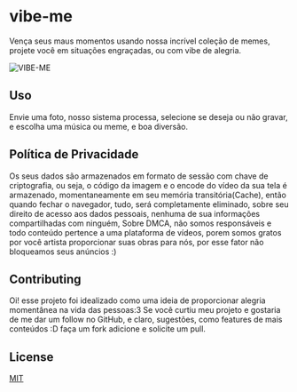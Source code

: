 # vibe-me

Vença seus maus momentos usando nossa incrível coleção de memes, projete você em situações engraçadas, ou com vibe de alegria.

![VIBE-ME](https://raw.githubusercontent.com/keowu/vibeme/837f5a059769d211475ffefa9dea149d715732a0/cdn/imgs/logo.svg)

## Uso

Envie uma foto, nosso sistema processa, selecione se deseja ou não gravar, e escolha uma música ou meme, e boa diversão.

## Política de Privacidade

Os seus dados são armazenados em formato de sessão com chave de criptografia, ou seja, o código da imagem e o encode do vídeo da sua tela é armazenado, momentaneamente em seu memória transitória(Cache), então quando fechar o navegador, tudo, será completamente eliminado, sobre seu direito de acesso aos dados pessoais, nenhuma de sua informações compartilhadas com ninguém, Sobre DMCA, não somos responsáveis e todo conteúdo pertence a uma plataforma de vídeos, porem somos gratos por você artista proporcionar suas obras para nós, por esse fator não bloqueamos seus anúncios :)



## Contributing

Oi! esse projeto foi idealizado como uma ideia de proporcionar alegria momentânea na vida das pessoas:3 Se você curtiu meu projeto e gostaria de me dar um follow no GitHub, e claro, sugestões, como features de mais conteúdos :D faça um fork adicione e solicite um pull.


## License
[MIT](https://choosealicense.com/licenses/mit/)